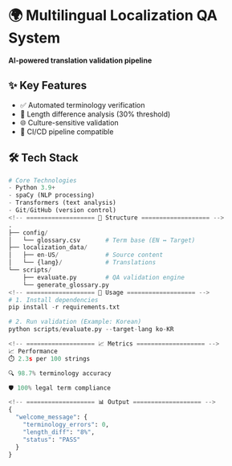 # 🌍 Multilingual Localization QA System  
**AI-powered translation validation pipeline**  

<!-- =================== ✨ Features =================== -->
## ✨ Key Features  
- ✅ Automated terminology verification  
- 📏 Length difference analysis (30% threshold)  
- 🌐 Culture-sensitive validation  
- 🔄 CI/CD pipeline compatible  

<!-- =================== 🛠 Tech Stack =================== -->
## 🛠 Tech Stack  
```python
# Core Technologies  
- Python 3.9+  
- spaCy (NLP processing)  
- Transformers (text analysis)  
- Git/GitHub (version control)
<!-- =================== 📂 Structure =================== -->
.
├── config/  
│   └── glossary.csv       # Term base (EN ↔ Target)  
├── localization_data/  
│   ├── en-US/             # Source content  
│   └── {lang}/            # Translations  
└── scripts/  
    ├── evaluate.py        # QA validation engine  
    └── generate_glossary.py
<!-- =================== 🚀 Usage =================== -->
# 1. Install dependencies  
pip install -r requirements.txt  

# 2. Run validation (Example: Korean)  
python scripts/evaluate.py --target-lang ko-KR

<!-- =================== 📈 Metrics =================== -->
📈 Performance
⏱️ 2.3s per 100 strings

🔍 98.7% terminology accuracy

🛡️ 100% legal term compliance

<!-- =================== 📊 Output =================== -->
{
  "welcome_message": {
    "terminology_errors": 0,
    "length_diff": "8%",
    "status": "PASS"
  }
}
